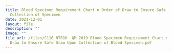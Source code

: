 ```yaml
---
title: Blood Specimen Requirement Chart n Order of Draw to Ensure Safe Draw Upon
  Collection of Specimen
date: 2021-12-01
layout: file
description: ""
image: ""
file_url: /files/C116_NTFGH _QM 2019_Blood Specimen Requirement Chart n Order of
  Draw to Ensure Safe Draw Upon Collection of Blood Specimen.pdf
---
```

